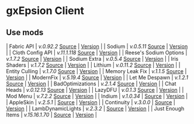 # gxEpsion Client

## Use mods
 | Fabric API | _v.0.92.2_ [Source](https://github.com/FabricMC/fabric) | [Version](https://modrinth.com/mod/fabric-api/version/0.92.2+1.20.1) |
 | Sodium | _v.0.5.11_ [Source](https://github.com/CaffeineMC/sodium-fabric) | [Version](https://modrinth.com/mod/sodium/version/mc1.20.1-0.5.11) |
 | Cloth Config API | _v.11.1.118_ [Source](https://github.com/shedaniel/cloth-config) | [Version](https://modrinth.com/mod/cloth-config/version/11.1.118+fabric) |
 | Reese's Sodium Options | _v.1.7.2_ [Source](https://github.com/FlashyReese/reeses-sodium-options) | [Version](https://modrinth.com/mod/reeses-sodium-options/version/mc1.20.1-1.7.2) |
 | Sodium Extra | _v.0.5.4_ [Source](https://github.com/FlashyReese/sodium-extra-fabric) | [Version](https://modrinth.com/mod/sodium-extra/version/mc1.20.1-0.5.4) |
 | Iris Shaders | _v.1.7.2_ [Source](https://github.com/IrisShaders/Iris) | [Version](https://modrinth.com/mod/iris/version/1.7.2+1.20.1) |
 | Lithium | _v.0.11.2_ [Source](https://github.com/caffeinemc/lithium-fabric) | [Version](https://modrinth.com/mod/lithium/version/mc1.20.1-0.11.2) |
 | Entity Culling | _v.1.7.0_ [Source](https://github.com/tr7zw/EntityCulling) | [Version](https://modrinth.com/mod/entityculling/version/1JrKE0F6) |
 | Memory Leak Fix | _v.1.1.5_ [Source](https://github.com/fxmorin/memoryLeakFix) | [Version](https://modrinth.com/mod/memoryleakfix/version/v1.1.5) |
 | ModernFix | _v.5.19.4_ [Source](https://github.com/embeddedt/ModernFix) | [Version](https://modrinth.com/mod/modernfix/version/5.19.4+mc1.20.1) |
 | Let Me Despawn | _v.1.2.1_ [Source](https://github.com/frikinjay/let-me-despawn) | [Version](https://modrinth.com/plugin/lmd/version/CCOsRL93) |
 | BadOptimizations | _v.2.1.4_ [Source](https://github.com/ItsThosea/BadOptimizations) | [Version](https://modrinth.com/mod/badoptimizations/version/GydKiUd0) |
 | Chat Heads | _v.0.12.13_ [Source](https://github.com/dzwdz/chat_heads) | [Version](https://modrinth.com/mod/chat-heads/version/MdoSw2dL) |
 | LazyDFU | _v.0.1.3_ [Source](https://github.com/astei/lazydfu) | [Version](https://modrinth.com/mod/lazydfu/version/0.1.3) |
 | Mod Menu | _v.7.2.2_ [Source](https://github.com/TerraformersMC/ModMenu) | [Version](https://modrinth.com/mod/modmenu/version/7.2.2) |
 | Indium | _v.1.0.34_ | [Source](https://github.com/comp500/Indium) | [Version](https://modrinth.com/mod/indium/version/1.0.34+mc1.20.1) | 
 | AppleSkin | _v.2.5.1_ | [Source](https://github.com/squeek502/AppleSkin) | [Version](https://modrinth.com/mod/appleskin/version/2.5.1+mc1.20) |
 | Continuity | _v.3.0.0_ | [Source](https://github.com/PepperCode1/Continuity) | [Version](https://modrinth.com/mod/continuity/version/3.0.0-beta.5+1.20.1) |
 | LambDynamicLights | _v.2.3.2_ | [Source](https://github.com/LambdAurora/LambDynamicLights) | [Version](https://modrinth.com/mod/lambdynamiclights/version/2.3.2+1.20.1) |
 | Just Enough Items | _v.15.16.1.70_ | [Source](https://github.com/mezz/JustEnoughItems) | [Version](https://modrinth.com/mod/jei/version/15.16.1.70) |